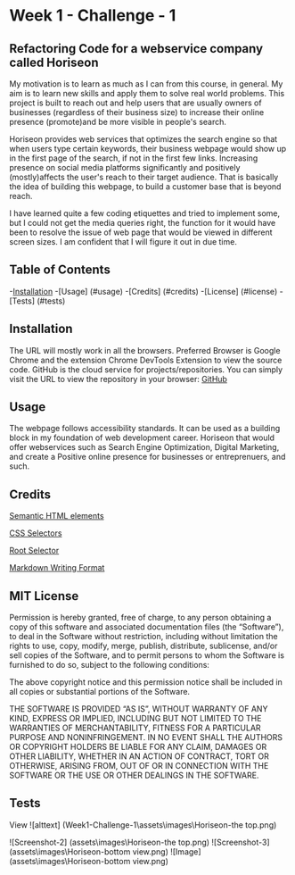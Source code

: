 # Week 1 - Challenge - 1

## Refactoring Code for a webservice company called Horiseon

My motivation is to learn as much as I can from this course, in general. My aim is to learn new skills and apply them to solve real world problems. This project is built to reach out and help users that are usually owners of businesses (regardless of their business size) to increase their online presence (promote)and be more visible in people's search.

Horiseon provides web services that optimizes the search engine so that when users type certain keywords, their business webpage would show up in the first page of the search, if not in the first few links. Increasing presence on social media platforms significantly and positively (mostly)affects the user's reach to their target audience. That is basically the idea of building this webpage, to build a customer base that is beyond reach.

I have learned quite a few coding etiquettes and tried to implement some, but I could not get the  media queries right, the function for it would have been to resolve the issue of web page that would be viewed in different screen sizes. I am confident that I will figure it out in due time.

## Table of Contents

-[Installation](#installation)
-[Usage] (#usage)
-[Credits] (#credits)
-[License] (#license)
-[Tests] (#tests)

## Installation

The URL will mostly work in all the browsers. Preferred Browser is Google Chrome and the extension Chrome DevTools Extension to view the source code. GitHub is the cloud service for projects/repositories. You can simply visit the URL to view the repository in your browser: [GitHub](https://github.com/hafsah1976/Week1-Challenge-1)

## Usage

The webpage follows accessibility standards. It can be used as a building block in my foundation of web development career. Horiseon that would offer webservices such as Search Engine Optimization, Digital Marketing, and create a Positive online presence for businesses or entreprenuers, and such.

## Credits

[Semantic HTML elements](https://developer.mozilla.org/en-US/docs/Glossary/Semantics#semantics_in_html)

[CSS Selectors](https://developer.mozilla.org/en-US/docs/Learn/CSS/Building_blocks/Selectors)

[Root Selector](https://developer.mozilla.org/en-US/docs/Web/CSS/:root)

[Markdown Writing Format](https://docs.github.com/en/get-started/writing-on-github/getting-started-with-writing-and-formatting-on-github/basic-writing-and-formatting-syntax)

## MIT License

Permission is hereby granted, free of charge, to any person obtaining a copy of this software and associated documentation files (the “Software”), to deal in the Software without restriction, including without limitation the rights to use, copy, modify, merge, publish, distribute, sublicense, and/or sell copies of the Software, and to permit persons to whom the Software is furnished to do so, subject to the following conditions:

The above copyright notice and this permission notice shall be included in all copies or substantial portions of the Software.

THE SOFTWARE IS PROVIDED “AS IS”, WITHOUT WARRANTY OF ANY KIND, EXPRESS OR IMPLIED, INCLUDING BUT NOT LIMITED TO THE WARRANTIES OF MERCHANTABILITY, FITNESS FOR A PARTICULAR PURPOSE AND NONINFRINGEMENT. IN NO EVENT SHALL THE AUTHORS OR COPYRIGHT HOLDERS BE LIABLE FOR ANY CLAIM, DAMAGES OR OTHER LIABILITY, WHETHER IN AN ACTION OF CONTRACT, TORT OR OTHERWISE, ARISING FROM, OUT OF OR IN CONNECTION WITH THE SOFTWARE OR THE USE OR OTHER DEALINGS IN THE SOFTWARE.

## Tests

View ![alttext] (Week1-Challenge-1\assets\images\Horiseon-the top.png)

![Screenshot-2] (assets\images\Horiseon-the top.png)
![Screenshot-3] (assets\images\Horiseon-bottom view.png) 
![Image] (assets\images\Horiseon-bottom view.png)
